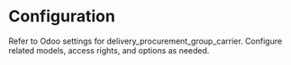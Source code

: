 # Configuration

Refer to Odoo settings for delivery_procurement_group_carrier. Configure related models, access rights, and options as needed.
